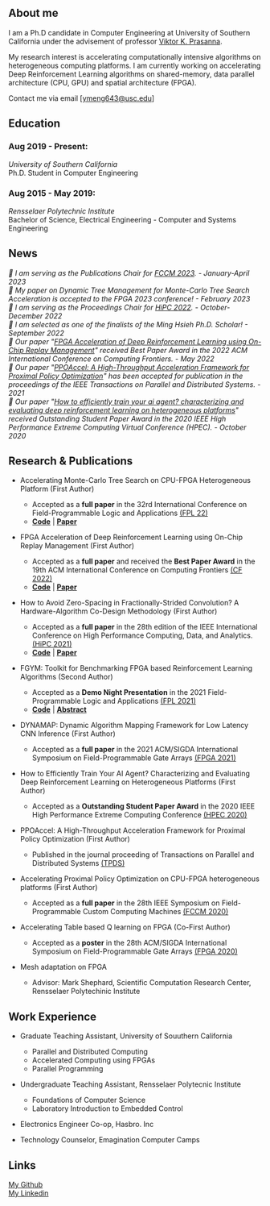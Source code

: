 ## About me

I am a Ph.D candidate in Computer Engineering at University of Southern California under the advisement of professor [Viktor K. Prasanna](https://sites.usc.edu/prasanna/). 

My research interest is accelerating computationally intensive algorithms on heterogeneous computing platforms. I am currently working on accelerating Deep Reinforcement Learning algorithms on shared-memory, data parallel architecture (CPU, GPU) and spatial architecture (FPGA).

Contact me via email [ymeng643@usc.edu]


## Education
### Aug 2019 - Present:
*University of Southern California* <br/>
Ph.D. Student in Computer Engineering 
### Aug 2015 - May 2019:
*Rensselaer Polytechnic Institute* <br/>
Bachelor of Science, Electrical Engineering - Computer and Systems Engineering 

## News
*🔘 I am serving as the Publications Chair for [FCCM 2023](https://www.fccm.org/). - January-April 2023* <br/>
*🔘 My paper on Dynamic Tree Management for Monte-Carlo Tree Search Acceleration is accepted to the FPGA 2023 conference! - February 2023* <br/>
*🔘 I am serving as the Proceedings Chair for [HiPC 2022](https://hipc.org/). - October-December 2022* <br/>
*🔘 I am selected as one of the finalists of the Ming Hsieh Ph.D. Scholar! - September 2022* <br/>
*🔘 Our paper "[FPGA Acceleration of Deep Reinforcement Learning using On-Chip Replay Management](https://drive.google.com/file/d/1GOy_ehtrjD5hzoOI2Pr-hoSv7vl1zeUA/view)" received Best Paper Award in the 2022 ACM International Conference on Computing Frontiers. - May 2022* <br/>
*🔘 Our paper "[PPOAccel: A High-Throughput Acceleration Framework for Proximal Policy Optimization](https://drive.google.com/file/d/1nIggaAom2gjh76Rftho-7z3EChoi43nM/view)" has been accepted for publication in the proceedings of the IEEE Transactions on Parallel and Distributed Systems. - 2021* <br/>
*🔘 Our paper "[How to efficiently train your ai agent? characterizing and evaluating deep reinforcement learning on heterogeneous platforms](https://drive.google.com/file/d/13DJXKtB1pHR6HlCx6_aBl-1i7c55esiQ/view)" received Outstanding Student Paper Award in the 2020 IEEE High Performance Extreme Computing Virtual Conference (HPEC). - October 2020* <br/>

## Research & Publications

* Accelerating Monte-Carlo Tree Search on CPU-FPGA Heterogeneous Platform (First Author)
  * Accepted as a **full paper** in the 32rd International Conference on Field-Programmable Logic and Applications [(FPL 22)](https://fpl.org/agenda/)
  * [**Code**](https://github.com/CatherineMeng/FPGA-Accelerated-MCTS) | [**Paper**](https://arxiv.org/abs/2208.11208)
* FPGA Acceleration of Deep Reinforcement Learning using On-Chip Replay Management (First Author)
  * Accepted as a **full paper** and received the **Best Paper Award** in the 19th ACM International Conference on Computing Frontiers [(CF 2022)](https://www.computingfrontiers.org/2022/)
  * [**Code**](https://github.com/CatherineMeng/Hetero_RL) | [**Paper**](https://drive.google.com/file/d/1GOy_ehtrjD5hzoOI2Pr-hoSv7vl1zeUA/view?usp=sharing)
* How to Avoid Zero-Spacing in Fractionally-Strided Convolution? A Hardware-Algorithm Co-Design Methodology (First Author)
  * Accepted as a **full paper** in the 28th edition of the IEEE International Conference on High Performance Computing, Data, and Analytics. [(HiPC 2021)](https://hipc.org/)
  * [**Code**](https://github.com/CatherineMeng/FPFSC-FPGA-Accelerated-Frationally-Strided-Convolution) | [**Paper**](https://drive.google.com/file/d/1o2R5zsX06LfPq9SeeZmYbJ-Hqh1IHSsj/view?usp=sharing)

* FGYM: Toolkit for Benchmarking FPGA based Reinforcement Learning Algorithms (Second Author)
  * Accepted as a **Demo Night Presentation** in the 2021 Field-Programmable Logic and Applications [(FPL 2021)](https://cfaed.tu-dresden.de/fpl2021/welcome-to-fpl2021)
  * [**Code**](https://github.com/CatherineMeng/FGYM-user-demo) | [**Abstract**](https://ieeexplore.ieee.org/abstract/document/9556383)

* DYNAMAP: Dynamic Algorithm Mapping Framework for Low Latency CNN Inference (First Author)
  * Accepted as a **full paper** in the 2021 ACM/SIGDA International Symposium on Field-Programmable Gate Arrays [(FPGA 2021)](https://dl.acm.org/doi/abs/10.1145/3431920.3439286)

* How to Efficiently Train Your AI Agent? Characterizing and Evaluating Deep Reinforcement Learning on Heterogeneous Platforms (First Author)
  * Accepted as a **Outstanding Student Paper Award** in the 2020 IEEE High Performance Extreme Computing Conference [(HPEC 2020)](https://ieeexplore.ieee.org/abstract/document/9286150/)

* PPOAccel: A High-Throughput Acceleration Framework for Proximal Policy Optimization (First Author)
  * Published in the journal proceeding of Transactions on Parallel and Distributed Systems [(TPDS)](https://ieeexplore.ieee.org/abstract/document/9647962)

* Accelerating Proximal Policy Optimization on CPU-FPGA heterogeneous platforms (First Author)
  * Accepted as a **full paper** in the 28th IEEE Symposium on Field-Programmable Custom Computing Machines [(FCCM 2020)](https://www.fccm.org/home/program/)

* Accelerating Table based Q learning on FPGA (Co-First Author)
  * Accepted as a **poster** in the 28th ACM/SIGDA International Symposium on Field-Programmable Gate Arrays [(FPGA 2020)](http://isfpga.org/program.html)

* Mesh adaptation on FPGA
  * Advisor: Mark Shephard, Scientific Computation Research Center, Rensselaer Polytechinic Institute
  

## Work Experience
* Graduate Teaching Assistant, University of Souuthern California
  * Parallel and Distributed Computing
  * Accelerated Computing using FPGAs
  * Parallel Programming

* Undergraduate Teaching Assistant, Rensselaer Polytecnic Institute
  * Foundations of Computer Science
  * Laboratory Introduction to Embedded Control

* Electronics Engineer Co-op, Hasbro. Inc

* Technology Counselor, Emagination Computer Camps


## Links
[My Github](https://github.com/CatherineMeng)<br/>
[My Linkedin](https://www.linkedin.com/in/yuan-meng-682414137/)
